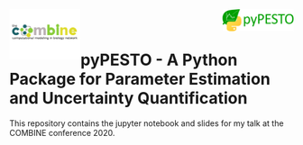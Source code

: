 <img src="COMBINE_logo.png" alt="COMBINE_logo" width="25%" align="left"/>
<img src="./jupyter notebook/img/pypesto_logo.png" alt="COMBINE_logo" width="25%" align="right"/> 

<br />
<br />

# pyPESTO - A Python Package for Parameter Estimation and Uncertainty Quantification

This repository contains the jupyter notebook and slides for my talk at the COMBINE conference 2020.







